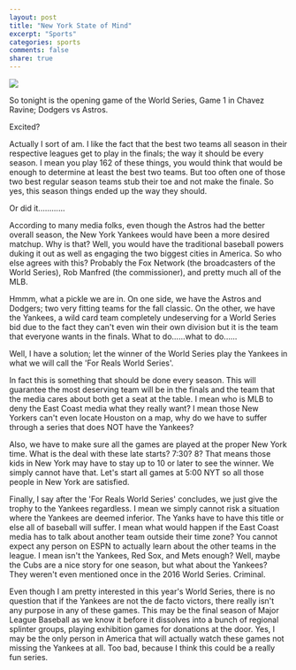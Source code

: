 ```yaml
---
layout: post
title: "New York State of Mind"
excerpt: "Sports"
categories: sports
comments: false
share: true
---
```


![](http://www.baseballamerica.com/wp-content/uploads/2013/03/yankees-900x635.jpg)



So tonight is the opening game of the World Series, Game 1 in Chavez Ravine; Dodgers vs Astros.


Excited?

Actually I sort of am. I like the fact that the best two teams all season in their respective leagues get to play in the finals; the way it should be every season. I mean you play 162 of these things, you would think that would be enough to determine at least the best two teams. But too often one of those two best regular season teams stub their toe and not make the finale. So yes, this season things ended up the way they should.


Or did it............


According to many media folks, even though the Astros had the better overall season, the New York Yankees would have been a more desired matchup. Why is that? Well, you would have the traditional baseball powers duking it out as well as engaging the two biggest cities in America. So who else agrees with this? Probably the Fox Network (the broadcasters of the World Series), Rob Manfred (the commissioner), and pretty much all of the MLB.



Hmmm, what a pickle we are in. On one side, we have the Astros and Dodgers; two very fitting teams for the fall classic. On the other, we have the Yankees, a wild card team completely undeserving for a World Series bid due to the fact they can't even win their own division but it is the team that everyone wants in the finals. What to do......what to do......



Well, I have a solution; let the winner of the World Series play the Yankees in what we will call the 'For Reals World Series'. 


In fact this is something that should be done every season. This will guarantee the most deserving team will be in the finals and the team that the media cares about both get a seat at the table. I mean who is MLB to deny the East Coast media what they really want? I mean those New Yorkers can't even locate Houston on a map, why do we have to suffer through a series that does NOT have the Yankees?


Also, we have to make sure all the games are played at the proper New York time. What is the deal with these late starts? 7:30? 8? That means those kids in New York may have to stay up to 10 or later to see the winner. We simply cannot have that. Let's start all games at 5:00 NYT so all those people in New York are satisfied. 


Finally, I say after the 'For Reals World Series' concludes, we just give the trophy to the Yankees regardless. I mean we simply cannot risk a situation where the Yankees are deemed inferior. The Yanks have to have this title or else all of baseball will suffer. I mean what would happen if the East Coast media has to talk about another team outside their time zone? You cannot expect any person on ESPN to actually learn about the other teams in the league. I mean isn't the Yankees, Red Sox, and Mets enough? Well, maybe the Cubs are a nice story for one season, but what about the Yankees? They weren't even mentioned once in the 2016 World Series. Criminal.




Even though I am pretty interested in this year's World Series, there is no question that if the Yankees are not the de facto victors, there really isn't any purpose in any of these games. This may be the final season of Major League Baseball as we know it before it dissolves into a bunch of regional splinter groups, playing exhibition games for donations at the door. Yes, I may be the only person in America that will actually watch these games not missing the Yankees at all. Too bad, because I think this could be a really fun series.     






